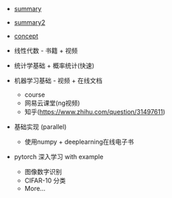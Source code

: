 
- [summary](https://zhuanlan.zhihu.com/p/21475898)
- [summary2](https://www.zhihu.com/question/21277368/answer/277626779)
- [concept](https://www.zhihu.com/question/22553761)

- 线性代数 - 书籍 + 视频
- 统计学基础 + 概率统计(快速)
- 机器学习基础 - 视频 + 在线文档
    - course
    - 网易云课堂(ng视频)
    - 知乎(https://www.zhihu.com/question/31497611)
- 基础实现 (parallel)
    - 使用numpy + deeplearning在线电子书
- pytorch 深入学习 with example
    - 图像数字识别
    - CIFAR-10 分类
    - More...
